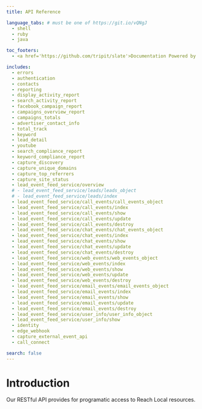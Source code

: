 ```yaml
---
title: API Reference

language_tabs: # must be one of https://git.io/vQNgJ
  - shell
  - ruby
  - java

toc_footers:
  - <a href='https://github.com/tripit/slate'>Documentation Powered by Slate</a>

includes:
  - errors
  - authentication
  - contacts
  - reporting
  - display_activity_report
  - search_activity_report
  - facebook_campaign_report
  - campaigns_overview_report
  - campaigns_totals
  - advertiser_contact_info
  - total_track
  - keyword
  - lead_detail
  - youtube
  - search_compliance_report
  - keyword_compliance_report
  - capture_discovery
  - capture_unique_domains
  - capture_top_referrers
  - capture_site_status
  - lead_event_feed_service/overview
  # - lead_event_feed_service/leads/leads_object
  # - lead_event_feed_service/leads/index
  - lead_event_feed_service/call_events/call_events_object
  - lead_event_feed_service/call_events/index
  - lead_event_feed_service/call_events/show
  - lead_event_feed_service/call_events/update
  - lead_event_feed_service/call_events/destroy
  - lead_event_feed_service/chat_events/chat_events_object
  - lead_event_feed_service/chat_events/index
  - lead_event_feed_service/chat_events/show
  - lead_event_feed_service/chat_events/update
  - lead_event_feed_service/chat_events/destroy
  - lead_event_feed_service/web_events/web_events_object
  - lead_event_feed_service/web_events/index
  - lead_event_feed_service/web_events/show
  - lead_event_feed_service/web_events/update
  - lead_event_feed_service/web_events/destroy
  - lead_event_feed_service/email_events/email_events_object
  - lead_event_feed_service/email_events/index
  - lead_event_feed_service/email_events/show
  - lead_event_feed_service/email_events/update
  - lead_event_feed_service/email_events/destroy
  - lead_event_feed_service/user_info/user_info_object
  - lead_event_feed_service/user_info/show
  - identity
  - edge_webhook
  - capture_external_event_api
  - call_connect

search: false
---
```


# Introduction

Our RESTful API provides for programatic access to Reach Local resources.
